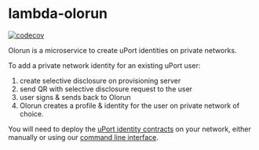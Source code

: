 # lambda-olorun
[![codecov](https://codecov.io/gh/uport-project/lambda-olorun/branch/master/graph/badge.svg)](https://codecov.io/gh/uport-project/lambda-olorun)

Olorun is a microservice to create uPort identities on private networks.

To add a private network identity for an existing uPort user:
1. create selective disclosure on provisioning server
2. send QR with selective disclosure request to the user
3. user signs & sends back to Olorun
4. Olorun creates a profile & identity for the user on private network of choice.

You will need to deploy the [uPort identity contracts](https://github.com/uport-project/uport-identity) on your network, either manually or using our [command line interface](https://github.com/uport-project/uport-cli-client).
